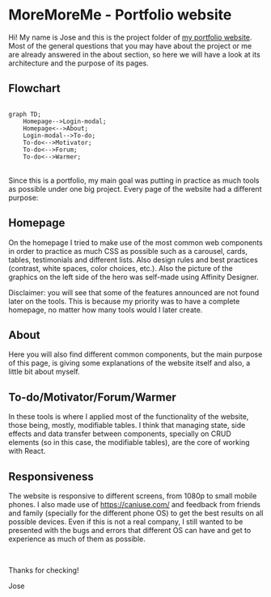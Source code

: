 # MoreMoreMe - Portfolio website

Hi! My name is Jose and this is the project folder of [my portfolio website](https://moremore.me/). Most of the general questions that you may have about the project or me are already answered in the about section, so here we will have a look at its architecture and the purpose of its pages.

## Flowchart

```mermaid

graph TD;
    Homepage-->Login-modal;
    Homepage<-->About;
    Login-modal-->To-do;
    To-do<-->Motivator;
    To-do<-->Forum;
    To-do<-->Warmer;
```

<br>
Since this is a portfolio, my main goal was putting in practice as much tools as possible under one big project. Every page of the website had a different purpose: 

<br>

## Homepage

On the homepage I tried to make use of the most common web components in order to practice as much CSS as possible such as a carousel, cards, tables, testimonials and different lists. Also design rules and best practices (contrast, white spaces, color choices, etc.). Also the picture of the graphics on the left side of the hero was self-made using Affinity Designer.

Disclaimer: you will see that some of the features announced are not found later on the tools. This is because my priority was to have a complete homepage, no matter how many tools would I later create.

## About

Here you will also find different common components, but the main purpose of this page, is giving some explanations of the website itself and also, a little bit about myself.

## To-do/Motivator/Forum/Warmer

In these tools is where I applied most of the functionality of the website, those being, mostly, modifiable tables. I think that managing state, side effects and data transfer between components, specially on CRUD elements (so in this case, the modifiable tables), are the core of working with React.

## Responsiveness

The website is responsive to different screens, from 1080p to small mobile phones. I also made use of https://caniuse.com/ and feedback from friends and family (specially for the different phone OS) to get the best results on all possible devices. Even if this is not a real company, I still wanted to be presented with the bugs and errors that different OS can have and get to experience as much of them as possible.

<br>

Thanks for checking!

Jose